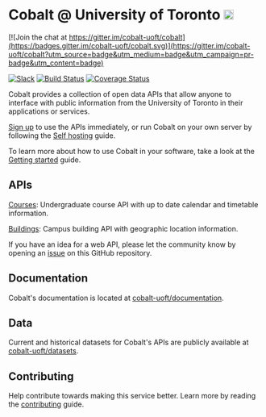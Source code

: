 # Cobalt @ University of Toronto [<img src="https://avatars0.githubusercontent.com/u/10912859" width="20" height="20" />](https://cobalt.qas.im)

[![Join the chat at https://gitter.im/cobalt-uoft/cobalt](https://badges.gitter.im/cobalt-uoft/cobalt.svg)](https://gitter.im/cobalt-uoft/cobalt?utm_source=badge&utm_medium=badge&utm_campaign=pr-badge&utm_content=badge)

[![Slack][slackin-badge]][slackin]
[![Build Status](https://travis-ci.org/cobalt-uoft/cobalt.svg?branch=master)](https://travis-ci.org/cobalt-uoft/cobalt) 
[![Coverage Status](https://coveralls.io/repos/github/cobalt-uoft/cobalt/badge.svg?branch=master)](https://coveralls.io/github/cobalt-uoft/cobalt?branch=master)

Cobalt provides a collection of open data APIs that allow anyone to interface with public information from the University of Toronto in their applications or services.

[Sign up](https://cobalt.qas.im/signup) to use the APIs immediately, or run Cobalt on your own server by following the [Self hosting](https://github.com/cobalt-uoft/documentation/blob/master/getting-started/self-hosting.md) guide.

To learn more about how to use Cobalt in your software, take a look at the [Getting started](https://github.com/cobalt-uoft/documentation/blob/master/getting-started/introduction.md) guide.

## APIs

[Courses](https://github.com/cobalt-uoft/documentation/blob/master/endpoints/courses/introduction.md): Undergraduate course API with up to date calendar and timetable information.

[Buildings](https://github.com/cobalt-uoft/documentation/blob/master/endpoints/buildings/introduction.md): Campus building API with geographic location information.

If you have an idea for a web API, please let the community know by opening an [issue](https://github.com/cobalt-uoft/cobalt/issues) on this GitHub repository.

## Documentation

Cobalt's documentation is located at [cobalt-uoft/documentation](https://github.com/cobalt-uoft/documentation).

## Data

Current and historical datasets for Cobalt's APIs are publicly available at [cobalt-uoft/datasets](https://github.com/cobalt-uoft/datasets/releases).

## Contributing

Help contribute towards making this service better. Learn more by reading the [contributing](https://github.com/cobalt-uoft/documentation/blob/master/getting-started/contributing.md) guide.

[slackin]: https://cobalt-slack.herokuapp.com/
[slackin-badge]: https://cobalt-slack.herokuapp.com/badge.svg
